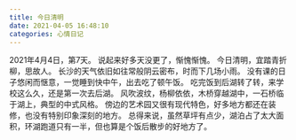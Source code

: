 ```yaml
---
title: 今日清明
date: 2021-04-05 16:48:10
categories: 心情日记
---
```

2021年4月4日，第7天。
说起来好多天没更了，惭愧惭愧。
今日清明，宜踏青折柳，思故人。
长沙的天气依旧如往常般阴云密布，时而下几场小雨。
没有课的日子悠闲而惬意，一觉睡到快中午，出去吃了顿午饭。
吃完饭到后湖转了转，来学校这么久，还是第一次去后湖。
风吹波纹，杨柳依依，木桥穿越湖中，一石桥临于湖上，典型的中式风格。
傍边的艺术园又很有现代特色，好多地方都还在装修，也没有特别印象深刻的地方。
总得来说，虽然草坪有点少，湖泊占了太大面积，环湖跑道只有一半，但也算是个饭后散步的好地方了。

